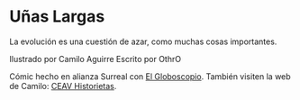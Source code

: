 Uñas Largas
===

La evolución es una cuestión de azar, como muchas cosas importantes.

Ilustrado por Camilo Aguirre
Escrito por OthrO

Cómic hecho en alianza Surreal con [El Globoscopio](http://www.elgloboscopio.com/).
También visiten la web de Camilo: [CEAV Historietas](http://ceavhistorietas.blogspot.com/).
